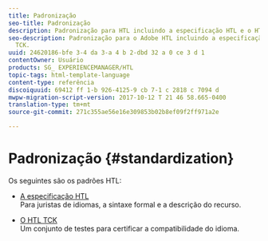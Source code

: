 ```yaml
---
title: Padronização
seo-title: Padronização
description: Padronização para HTL incluindo a especificação HTL e o HTL TCK.
seo-description: Padronização para o Adobe HTL incluindo a especificação HTL e o HTL
  TCK.
uuid: 24620186-bfe 3-4 da 3-a 4 b 2-dbd 32 a 0 ce 3 d 1
contentOwner: Usuário
products: SG_ EXPERIENCEMANAGER/HTL
topic-tags: html-template-language
content-type: referência
discoiquuid: 69412 ff 1-b 926-4125-9 cb 7-1 c 2818 c 7094 d
mwpw-migration-script-version: 2017-10-12 T 21 46 58.665-0400
translation-type: tm+mt
source-git-commit: 271c355ae56e16e309853b02b8ef09f2ff971a2e

---
```



# Padronização {#standardization}

Os seguintes são os padrões HTL:

* [A especificação HTL](https://github.com/Adobe-Marketing-Cloud/sightly-spec)\
   Para juristas de idiomas, a sintaxe formal e a descrição do recurso.

* [O HTL TCK](https://github.com/Adobe-Marketing-Cloud/sightly-tck)\
   Um conjunto de testes para certificar a compatibilidade do idioma.
